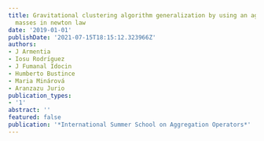 ```yaml
---
title: Gravitational clustering algorithm generalization by using an aggregation of
  masses in newton law
date: '2019-01-01'
publishDate: '2021-07-15T18:15:12.323966Z'
authors:
- J Armentia
- Iosu Rodrı́guez
- J Fumanal Idocin
- Humberto Bustince
- Maria Minárová
- Aranzazu Jurio
publication_types:
- '1'
abstract: ''
featured: false
publication: '*International Summer School on Aggregation Operators*'
---
```


